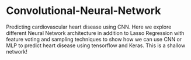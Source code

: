 # Convolutional-Neural-Network
Predicting cardiovascular heart disease using CNN. Here we explore different Neural Network architecture in addition to Lasso Regression with feature voting and sampling techniques to show how we can use CNN or MLP to predict heart disease using tensorflow and Keras. This is a shallow network!
